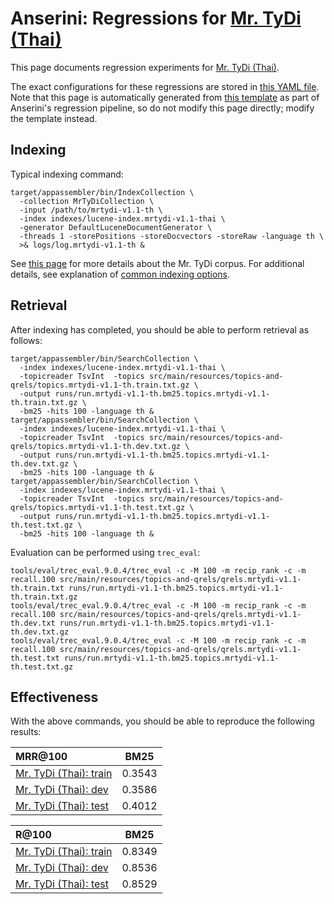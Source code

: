# Anserini: Regressions for [Mr. TyDi (Thai)](https://github.com/castorini/mr.tydi)

This page documents regression experiments for [Mr. TyDi (Thai)](https://github.com/castorini/mr.tydi).

The exact configurations for these regressions are stored in [this YAML file](../src/main/resources/regression/mrtydi-v1.1-th.yaml).
Note that this page is automatically generated from [this template](../src/main/resources/docgen/templates/mrtydi-v1.1-th.template) as part of Anserini's regression pipeline, so do not modify this page directly; modify the template instead.

## Indexing

Typical indexing command:

```
target/appassembler/bin/IndexCollection \
  -collection MrTyDiCollection \
  -input /path/to/mrtydi-v1.1-th \
  -index indexes/lucene-index.mrtydi-v1.1-thai \
  -generator DefaultLuceneDocumentGenerator \
  -threads 1 -storePositions -storeDocvectors -storeRaw -language th \
  >& logs/log.mrtydi-v1.1-th &
```

See [this page](https://github.com/castorini/mr.tydi) for more details about the Mr. TyDi corpus.
For additional details, see explanation of [common indexing options](common-indexing-options.md).

## Retrieval

After indexing has completed, you should be able to perform retrieval as follows:

```
target/appassembler/bin/SearchCollection \
  -index indexes/lucene-index.mrtydi-v1.1-thai \
  -topicreader TsvInt  -topics src/main/resources/topics-and-qrels/topics.mrtydi-v1.1-th.train.txt.gz \
  -output runs/run.mrtydi-v1.1-th.bm25.topics.mrtydi-v1.1-th.train.txt.gz \
  -bm25 -hits 100 -language th &
target/appassembler/bin/SearchCollection \
  -index indexes/lucene-index.mrtydi-v1.1-thai \
  -topicreader TsvInt  -topics src/main/resources/topics-and-qrels/topics.mrtydi-v1.1-th.dev.txt.gz \
  -output runs/run.mrtydi-v1.1-th.bm25.topics.mrtydi-v1.1-th.dev.txt.gz \
  -bm25 -hits 100 -language th &
target/appassembler/bin/SearchCollection \
  -index indexes/lucene-index.mrtydi-v1.1-thai \
  -topicreader TsvInt  -topics src/main/resources/topics-and-qrels/topics.mrtydi-v1.1-th.test.txt.gz \
  -output runs/run.mrtydi-v1.1-th.bm25.topics.mrtydi-v1.1-th.test.txt.gz \
  -bm25 -hits 100 -language th &
```

Evaluation can be performed using `trec_eval`:

```
tools/eval/trec_eval.9.0.4/trec_eval -c -M 100 -m recip_rank -c -m recall.100 src/main/resources/topics-and-qrels/qrels.mrtydi-v1.1-th.train.txt runs/run.mrtydi-v1.1-th.bm25.topics.mrtydi-v1.1-th.train.txt.gz
tools/eval/trec_eval.9.0.4/trec_eval -c -M 100 -m recip_rank -c -m recall.100 src/main/resources/topics-and-qrels/qrels.mrtydi-v1.1-th.dev.txt runs/run.mrtydi-v1.1-th.bm25.topics.mrtydi-v1.1-th.dev.txt.gz
tools/eval/trec_eval.9.0.4/trec_eval -c -M 100 -m recip_rank -c -m recall.100 src/main/resources/topics-and-qrels/qrels.mrtydi-v1.1-th.test.txt runs/run.mrtydi-v1.1-th.bm25.topics.mrtydi-v1.1-th.test.txt.gz
```

## Effectiveness

With the above commands, you should be able to reproduce the following results:

MRR@100                                 | BM25      |
:---------------------------------------|-----------|
[Mr. TyDi (Thai): train](https://github.com/castorini/mr.tydi)| 0.3543    |
[Mr. TyDi (Thai): dev](https://github.com/castorini/mr.tydi)| 0.3586    |
[Mr. TyDi (Thai): test](https://github.com/castorini/mr.tydi)| 0.4012    |


R@100                                   | BM25      |
:---------------------------------------|-----------|
[Mr. TyDi (Thai): train](https://github.com/castorini/mr.tydi)| 0.8349    |
[Mr. TyDi (Thai): dev](https://github.com/castorini/mr.tydi)| 0.8536    |
[Mr. TyDi (Thai): test](https://github.com/castorini/mr.tydi)| 0.8529    |
